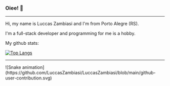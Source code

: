 ### Oiee! 👋
---------------------------------------
Hi, my name is Luccas Zambiasi and I'm from Porto Alegre (RS).

I'm a full-stack developer and programming for me is a hobby.

<!-- Work at [@BattleHost](https://github.com/BattleHost) 💚 -->

My github stats: 

[![Top Langs](https://github-readme-stats.vercel.app/api/top-langs/?username=LuccasZambiasi&layout=compact&theme=synthwave)](https://github.com/anuraghazra/github-readme-stats)
<hr> 
 ![Snake animation](https://github.com/LuccasZambiasi/LuccasZambiasi/blob/main/github-user-contribution.svg)

<!--
**LuccasZambiasi/LuccasZambiasi** is a ✨ _special_ ✨ repository because its `README.md` (this file) appears on your GitHub profile.

Here are some ideas to get you started:

- 🔭 I’m currently working on ...
- 🌱 I’m currently learning ...
- 👯 I’m looking to collaborate on ...
- 🤔 I’m looking for help with ...
- 💬 Ask me about ...
- 📫 How to reach me: ...
- 😄 Pronouns: ...
- ⚡ Fun fact: ...
-->
